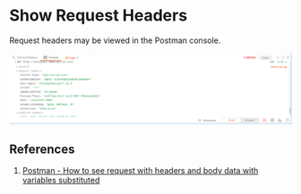 # Show Request Headers

Request headers may be viewed in the Postman console.

![Postman Console](../images/postman-console.png)

## References

1. [Postman - How to see request with headers and body data with variables substituted](https://stackoverflow.com/a/47278422/6146580)
